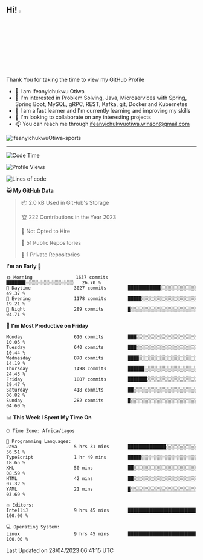 <!-- BLOG-POST-LIST:START --><!-- BLOG-POST-LIST:END -->

## Hi! <img src="https://media.giphy.com/media/hvRJCLFzcasrR4ia7z/giphy.gif" width="4%"> 

Thank You for taking the time to view my GitHub Profile

- 👋 I am Ifeanyichukwu Otiwa
- 👀 I'm interested in Problem Solving, Java, Microservices with Spring, Spring Boot, MySQL, gRPC, REST, Kafka, git, Docker and Kubernetes
- 🌱 I am a fast learner and I'm currently learning and improving my skills
- 💞️ I'm looking to collaborate on any interesting projects
- 📫 You can reach me through ifeanyichukwuotiwa.winson@gmail.com

<p align="left" marginTop="10px"> <img src="https://komarev.com/ghpvc/?username=ifeanyichukwuOtiwa-sports&label=Profile%20views&color=0e75b6&style=for-the-badge" alt="ifeanyichukwuOtiwa-sports" /> </p>

***

<!--START_SECTION:waka-->
![Code Time](http://img.shields.io/badge/Code%20Time-1%2C332%20hrs%2030%20mins-blue)

![Profile Views](http://img.shields.io/badge/Profile%20Views-0-blue)

![Lines of code](https://img.shields.io/badge/From%20Hello%20World%20I%27ve%20Written-2.0%20million%20lines%20of%20code-blue)

**🐱 My GitHub Data** 

> 📦 2.0 kB Used in GitHub's Storage 
 > 
> 🏆 222 Contributions in the Year 2023
 > 
> 🚫 Not Opted to Hire
 > 
> 📜 51 Public Repositories 
 > 
> 🔑 1 Private Repositories 
 > 
**I'm an Early 🐤** 

```text
🌞 Morning                1637 commits        ███████░░░░░░░░░░░░░░░░░░   26.70 % 
🌆 Daytime                3027 commits        ████████████░░░░░░░░░░░░░   49.37 % 
🌃 Evening                1178 commits        █████░░░░░░░░░░░░░░░░░░░░   19.21 % 
🌙 Night                  289 commits         █░░░░░░░░░░░░░░░░░░░░░░░░   04.71 % 
```
📅 **I'm Most Productive on Friday** 

```text
Monday                   616 commits         ███░░░░░░░░░░░░░░░░░░░░░░   10.05 % 
Tuesday                  640 commits         ███░░░░░░░░░░░░░░░░░░░░░░   10.44 % 
Wednesday                870 commits         ████░░░░░░░░░░░░░░░░░░░░░   14.19 % 
Thursday                 1498 commits        ██████░░░░░░░░░░░░░░░░░░░   24.43 % 
Friday                   1807 commits        ███████░░░░░░░░░░░░░░░░░░   29.47 % 
Saturday                 418 commits         ██░░░░░░░░░░░░░░░░░░░░░░░   06.82 % 
Sunday                   282 commits         █░░░░░░░░░░░░░░░░░░░░░░░░   04.60 % 
```


📊 **This Week I Spent My Time On** 

```text
🕑︎ Time Zone: Africa/Lagos

💬 Programming Languages: 
Java                     5 hrs 31 mins       ██████████████░░░░░░░░░░░   56.51 % 
TypeScript               1 hr 49 mins        █████░░░░░░░░░░░░░░░░░░░░   18.65 % 
XML                      50 mins             ██░░░░░░░░░░░░░░░░░░░░░░░   08.59 % 
HTML                     42 mins             ██░░░░░░░░░░░░░░░░░░░░░░░   07.32 % 
YAML                     21 mins             █░░░░░░░░░░░░░░░░░░░░░░░░   03.69 % 

🔥 Editors: 
IntelliJ                 9 hrs 45 mins       █████████████████████████   100.00 % 

💻 Operating System: 
Linux                    9 hrs 45 mins       █████████████████████████   100.00 % 
```


 Last Updated on 28/04/2023 06:41:15 UTC
<!--END_SECTION:waka-->

<!--
<p align="center">
![trophy](https://github-profile-trophy.vercel.app/?username=ifeanyichukwuOtiwa-sports&theme=onedark) (https://github.com/ryo-ma/github-profile-trophy)
</p>
-->

<!---
ifeanyi-otiwa/ifeanyi-otiwa is a ✨ special ✨ repository because its `README.md` (this file) appears on your GitHub profile.
You can click the Preview link to take a look at your changes.
--->
